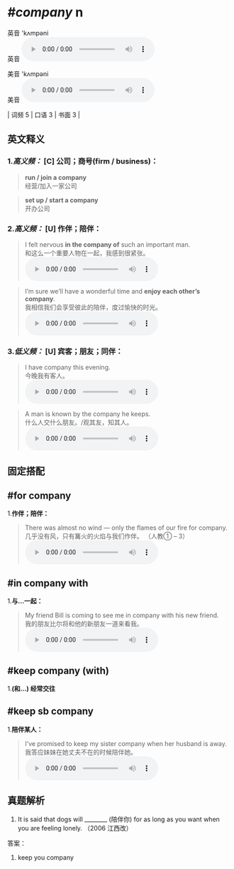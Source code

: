# ***\#company*** n
英音 'kʌmpəni  
英音
<audio src="./media/company-B.aac" controls="controls"></audio>

美音 'kʌmpəni  
美音
<audio src="./media/company.aac" controls="controls"></audio>



| 词频 5 | 口语 3 | 书面 3 |  

英文释义
---
### 1.*高义频：* **[C] 公司；商号(firm / business)：**  

 > **run / join a company**   
 > 经营/加入一家公司    

 > **set up / start a company**   
 > 开办公司    

### 2.*高义频：* **[U] 作伴；陪伴：**  

 > I felt nervous **in the company of** such an important man.  
 > 和这么一个重要人物在一起，我感到很紧张。    
<audio src="./media/1-company.aac" controls="controls"></audio>

 > I’m sure we’ll have a wonderful time and **enjoy each other’s company**.   
 > 我相信我们会享受彼此的陪伴，度过愉快的时光。    
<audio src="./media/2-company.aac" controls="controls"></audio>

### 3.*低义频：* **[U] 宾客；朋友；同伴：**  

 > I have company this evening.   
 > 今晚我有客人。    
<audio src="./media/3-company.aac" controls="controls"></audio>

 > A man is known by the company he keeps.  
 > 什么人交什么朋友。/观其友，知其人。    
<audio src="./media/4-company.aac" controls="controls"></audio>


固定搭配
---
## \#for company
1.**作伴；陪伴：**  

 > There was almost no wind — only the flames of our fire for company.  
 > 几乎没有风，只有篝火的火焰与我们作伴。  （人教① – 3）  
<audio src="./media/5-company.aac" controls="controls"></audio>

## \#in company with 
1.**与…一起：**  

 > My friend Bill is coming to see me in company with his new friend.   
 > 我的朋友比尔将和他的新朋友一道来看我。    
<audio src="./media/6-company.aac" controls="controls"></audio>

## \#keep company (with) 
1.**(和…) 经常交往**  

## \#keep sb company 
1.**陪伴某人：**  

 > I’ve promised to keep my sister company when her husband is away.   
 > 我答应妹妹在她丈夫不在的时候陪伴她。    
<audio src="./media/7-company.aac" controls="controls"></audio>


真题解析
---
1. It is said that dogs will ________ (陪伴你) for as long as you want when you are feeling lonely.  （2006 江西改）  

答案：
1. keep you company  

